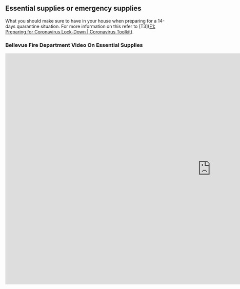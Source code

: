 ## Essential supplies or emergency supplies

What you should make sure to have in your house when preparing for a 14-days quarantine situation. For more information on this refer to [T3]([F1: Preparing for Coronavirus Lock-Down | Coronavirus Toolkit](https://www.coronavirus-toolkit.com/f1-preparing-for-coronavirus-lock-down.html#t3-essential-supplies)).

### Bellevue Fire Department Video On Essential Supplies

<div class="video-responsive">
  <iframe width="1280" height="720" src="https://www.youtube.com/embed/d3qH-21O-BI" frameborder="0" allow="accelerometer; autoplay; encrypted-media; gyroscope; picture-in-picture" allowfullscreen></iframe>
</div> 